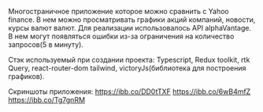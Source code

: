 Многостраничное приложение которое можно сравнить с Yahoo finance. В нем можно просматривать графики акций компаний, новости, курсы валют валют. Для реализации использовалось API alphaVantage. В нем могут появляться ошибки из-за ограничения на количество запросов(5 в минуту).

Стэк используемый при создании проекта: Typescript, Redux toolkit, rtk Query, react-router-dom tailwind, victoryJs(библиотека для построения графиков).

Скриншоты приложения: 
https://ibb.co/DD0tTXF
https://ibb.co/6wB4mfZ
https://ibb.co/Tg7gnRM
